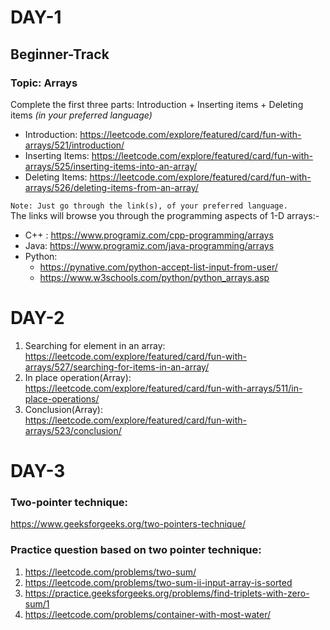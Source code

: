 # DAY-1
## Beginner-Track

### Topic: Arrays 

Complete the first three parts: Introduction + Inserting items + Deleting items *(in your preferred language)*
* Introduction: https://leetcode.com/explore/featured/card/fun-with-arrays/521/introduction/
* Inserting Items: https://leetcode.com/explore/featured/card/fun-with-arrays/525/inserting-items-into-an-array/
* Deleting Items: https://leetcode.com/explore/featured/card/fun-with-arrays/526/deleting-items-from-an-array/ 

``` Note: Just go through the link(s), of your preferred language. ```    
The links will browse you through the programming aspects of 1-D arrays:-    
* C++ : https://www.programiz.com/cpp-programming/arrays     
* Java: https://www.programiz.com/java-programming/arrays     
* Python:      
    * https://pynative.com/python-accept-list-input-from-user/   
    * https://www.w3schools.com/python/python_arrays.asp 



# DAY-2

1. Searching for element in an array:<br/>
https://leetcode.com/explore/featured/card/fun-with-arrays/527/searching-for-items-in-an-array/<br/>
2. In place operation(Array):<br/>
https://leetcode.com/explore/featured/card/fun-with-arrays/511/in-place-operations/<br/>
3. Conclusion(Array): <br/>https://leetcode.com/explore/featured/card/fun-with-arrays/523/conclusion/<br/>

# DAY-3

### **Two-pointer technique:<br/>**
https://www.geeksforgeeks.org/two-pointers-technique/

### Practice question based on two pointer technique:
1. https://leetcode.com/problems/two-sum/
2. https://leetcode.com/problems/two-sum-ii-input-array-is-sorted
3. https://practice.geeksforgeeks.org/problems/find-triplets-with-zero-sum/1
4. https://leetcode.com/problems/container-with-most-water/

